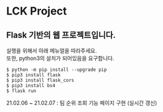#  LCK Project
## Flask 기반의 웹 프로젝트입니다.
실행을 위해서 아래 메뉴얼을 따라주세요. 
<br>
또한, python3의 설치가 되어있음을 요구합니다.
```
$ python -m pip install --upgrade pip
$ pip3 install flask
$ pip3 install flask_cors
$ pip3 install bs4
$ flask run
```

21.02.06 ~ 21.02.07 : 팀 순위 조회 기능 페이지 구현 (실시간 갱신)
